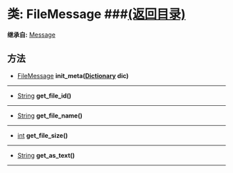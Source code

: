 # 类: FileMessage ###[(返回目录)](README.md)  
  
**继承自:** [Message](Message.md)  
  
## 方法 
  
- [FileMessage](FileMessage.md) **init_meta([Dictionary](https://docs.godotengine.org/en/latest/classes/class_dictionary.html) dic)**  
  
---  
  
- [String](https://docs.godotengine.org/en/latest/classes/class_string.html) **get_file_id()**  
  
---  
  
- [String](https://docs.godotengine.org/en/latest/classes/class_string.html) **get_file_name()**  
  
---  
  
- [int](https://docs.godotengine.org/en/latest/classes/class_int.html) **get_file_size()**  
  
---  
  
- [String](https://docs.godotengine.org/en/latest/classes/class_string.html) **get_as_text()**  
  
---  
  

